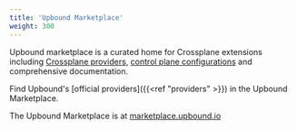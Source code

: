 ```yaml
---
title: 'Upbound Marketplace'
weight: 300
---
```


Upbound marketplace is a curated home for Crossplane extensions including [Crossplane providers](https://marketplace.upbound.io/providers), [control plane configurations](https://marketplace.upbound.io/configurations) and comprehensive documentation. 

Find Upbound's [official providers]({{<ref "providers" >}}) in the Upbound Marketplace.

The Upbound Marketplace is at [marketplace.upbound.io](https://marketplace.upbound.io)